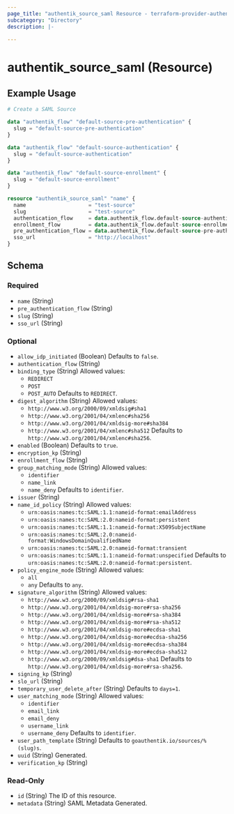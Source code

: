 ```yaml
---
page_title: "authentik_source_saml Resource - terraform-provider-authentik"
subcategory: "Directory"
description: |-
  
---
```


# authentik_source_saml (Resource)



## Example Usage

```terraform
# Create a SAML Source

data "authentik_flow" "default-source-pre-authentication" {
  slug = "default-source-pre-authentication"
}

data "authentik_flow" "default-source-authentication" {
  slug = "default-source-authentication"
}

data "authentik_flow" "default-source-enrollment" {
  slug = "default-source-enrollment"
}

resource "authentik_source_saml" "name" {
  name                    = "test-source"
  slug                    = "test-source"
  authentication_flow     = data.authentik_flow.default-source-authentication.id
  enrollment_flow         = data.authentik_flow.default-source-enrollment.id
  pre_authentication_flow = data.authentik_flow.default-source-pre-authentication.id
  sso_url                 = "http://localhost"
}
```

<!-- schema generated by tfplugindocs -->
## Schema

### Required

- `name` (String)
- `pre_authentication_flow` (String)
- `slug` (String)
- `sso_url` (String)

### Optional

- `allow_idp_initiated` (Boolean) Defaults to `false`.
- `authentication_flow` (String)
- `binding_type` (String) Allowed values:
  - `REDIRECT`
  - `POST`
  - `POST_AUTO`
 Defaults to `REDIRECT`.
- `digest_algorithm` (String) Allowed values:
  - `http://www.w3.org/2000/09/xmldsig#sha1`
  - `http://www.w3.org/2001/04/xmlenc#sha256`
  - `http://www.w3.org/2001/04/xmldsig-more#sha384`
  - `http://www.w3.org/2001/04/xmlenc#sha512`
 Defaults to `http://www.w3.org/2001/04/xmlenc#sha256`.
- `enabled` (Boolean) Defaults to `true`.
- `encryption_kp` (String)
- `enrollment_flow` (String)
- `group_matching_mode` (String) Allowed values:
  - `identifier`
  - `name_link`
  - `name_deny`
 Defaults to `identifier`.
- `issuer` (String)
- `name_id_policy` (String) Allowed values:
  - `urn:oasis:names:tc:SAML:1.1:nameid-format:emailAddress`
  - `urn:oasis:names:tc:SAML:2.0:nameid-format:persistent`
  - `urn:oasis:names:tc:SAML:1.1:nameid-format:X509SubjectName`
  - `urn:oasis:names:tc:SAML:2.0:nameid-format:WindowsDomainQualifiedName`
  - `urn:oasis:names:tc:SAML:2.0:nameid-format:transient`
  - `urn:oasis:names:tc:SAML:1.1:nameid-format:unspecified`
 Defaults to `urn:oasis:names:tc:SAML:2.0:nameid-format:persistent`.
- `policy_engine_mode` (String) Allowed values:
  - `all`
  - `any`
 Defaults to `any`.
- `signature_algorithm` (String) Allowed values:
  - `http://www.w3.org/2000/09/xmldsig#rsa-sha1`
  - `http://www.w3.org/2001/04/xmldsig-more#rsa-sha256`
  - `http://www.w3.org/2001/04/xmldsig-more#rsa-sha384`
  - `http://www.w3.org/2001/04/xmldsig-more#rsa-sha512`
  - `http://www.w3.org/2001/04/xmldsig-more#ecdsa-sha1`
  - `http://www.w3.org/2001/04/xmldsig-more#ecdsa-sha256`
  - `http://www.w3.org/2001/04/xmldsig-more#ecdsa-sha384`
  - `http://www.w3.org/2001/04/xmldsig-more#ecdsa-sha512`
  - `http://www.w3.org/2000/09/xmldsig#dsa-sha1`
 Defaults to `http://www.w3.org/2001/04/xmldsig-more#rsa-sha256`.
- `signing_kp` (String)
- `slo_url` (String)
- `temporary_user_delete_after` (String) Defaults to `days=1`.
- `user_matching_mode` (String) Allowed values:
  - `identifier`
  - `email_link`
  - `email_deny`
  - `username_link`
  - `username_deny`
 Defaults to `identifier`.
- `user_path_template` (String) Defaults to `goauthentik.io/sources/%(slug)s`.
- `uuid` (String) Generated.
- `verification_kp` (String)

### Read-Only

- `id` (String) The ID of this resource.
- `metadata` (String) SAML Metadata Generated.
